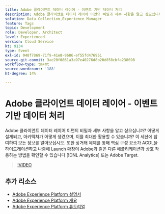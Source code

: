 ```yaml
---
title: Adobe 클라이언트 데이터 레이어 - 이벤트 기반 데이터 처리
description: Adobe 클라이언트 데이터 레이어 이면의 비밀과 세부 사항을 알고 싶으십니까? 어떻게 설계되고, 아키텍처가 어떻게 생겼으며, 이를 최대한 활용할 수 있습니까? 이 세션에 참여하여 모든 정보를 알아보십시오. 또한 상거래 예제를 통해 핵심 구성 요소가 ACDL을 하이드레이션하고 나중에 Launch 확장이 Adobe과 같은 다른 애플리케이션과 상호 작용하는 방법을 확인할 수 있습니다 [!DNL Analytics] 또는 Adobe Target.
solution: Data Collection,Experience Manager
feature: Tags
topic: Development
role: Developer, Architect
level: Experienced
version: Cloud Service
kt: 9134
type: Event
exl-id: 948f7869-71f9-41e8-9686-ef55fd476951
source-git-commit: 3ae20f0861a3a97e40276d8b20d858cbfa238698
workflow-type: tm+mt
source-wordcount: '188'
ht-degree: 14%

---
```


# Adobe 클라이언트 데이터 레이어 - 이벤트 기반 데이터 처리

Adobe 클라이언트 데이터 레이어 이면의 비밀과 세부 사항을 알고 싶으십니까? 어떻게 설계되고, 아키텍처가 어떻게 생겼으며, 이를 최대한 활용할 수 있습니까? 이 세션에 참여하여 모든 정보를 알아보십시오. 또한 상거래 예제를 통해 핵심 구성 요소가 ACDL을 하이드레이션하고 나중에 Launch 확장이 Adobe과 같은 다른 애플리케이션과 상호 작용하는 방법을 확인할 수 있습니다 [!DNL Analytics] 또는 Adobe Target.

>[!VIDEO](https://video.tv.adobe.com/v/337585/?quality=12&learn=on&hidetitle=true)

## 추가 리소스

- [Adobe Experience Platform 설명서](https://experienceleague.adobe.com/docs/experience-platform.html)
- [Adobe Experience Platform 개요](https://experienceleague.adobe.com/docs/experience-platform/landing/home.html?lang=ko)
- [Adobe Experience Platform 튜토리얼](https://experienceleague.adobe.com/docs/platform-learn/tutorials/overview.html?lang=en)
